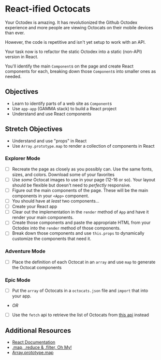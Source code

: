 # React-ified Octocats

Your Octodex is amazing. It has revolutionized the Github Octodex experience and more people are viewing Octocats on their mobile devices than ever.

However, the code is repetitive and isn't yet setup to work with an API.

Your task now is to refactor the static Octodex into a static (non-API) version in React.

You'll identify the main `Component`s on the page and create React components for each, breaking down those `Component`s into smaller ones as needed.

## Objectives

- Learn to identify parts of a web site as `Component`s
- Use `app-app` (GAMMA stack) to build a React project
- Understand and use React components

## Stretch Objectives

- Understand and use "props" in React
- Use `Array.prototype.map` to render a collection of components in React

### Explorer Mode

- [ ] Recreate the page as closely as you possibly can. Use the same fonts, sizes, and colors. Download some of your favorites
- [ ] Use _some_ Octocat images to use in your page (12-16 or so). Your layout should be flexible but doesn't need to _perfectly_ responsive.
- [ ] Figure out the main components of the page. These will be the main components in your `<App>` component.
- [ ] You should have at _least_ two components...
- [ ] Create your React app
- [ ] Clear out the implementation in the `render` method of `App` and have it render your main components.
- [ ] Create those components and paste the appropriate HTML from your Octodex into the `render` method of those components.
- [ ] Break down those components and use `this.props` to dynamically customize the components that need it.

### Adventure Mode

- [ ] Place the definition of each Octocat in an `array` and use `map` to generate the Octocat components

### Epic Mode

- [ ] Put the `array` of Octocats in a `octocats.json` file and `import` that into your app.
- _OR_
- [ ] Use the `fetch` api to retrieve the list of Octocats from [this api](https://sdg-octodex.herokuapp.com/) instead

## Additional Resources

- [React Documentation](https://reactjs.org/docs/getting-started.html)
- [.map, .reduce & .filter, Oh My!](https://www.datchley.name/working-with-collections/)
- [Array.prototype.map](https://developer.mozilla.org/en-US/docs/Web/JavaScript/Reference/Global_Objects/Array/map)
